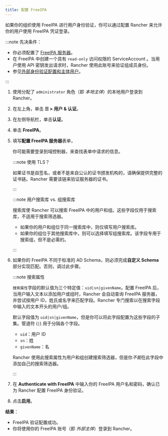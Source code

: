 ```yaml
---
title: 配置 FreeIPA
---
```


如果你的组织使用 FreeIPA 进行用户身份验证，你可以通过配置 Rancher 来允许你的用户使用 FreeIPA 凭证登录。

:::note 先决条件：

- 你必须配置了 [FreeIPA 服务器](https://www.freeipa.org/)。
- 在 FreeIPA 中创建一个具有 `read-only` 访问权限的 ServiceAccount 。当用户使用 API​​ 密钥发出请求时，Rancher 使用此账号来验证组成员身份。
- 参见[外部身份验证配置和主体用户](../../../../../pages-for-subheaders/about-authentication.md#外部身份验证配置和用户主体)。

:::

1. 使用分配了 `administrator` 角色（即 _本地主体_）的本地用户登录到 Rancher。
1. 在左上角，单击 **☰ > 用户 & 认证**。
1. 在左侧导航栏，单击**认证**。
1. 单击 **FreeIPA**。
1. 填写**配置 FreeIPA 服务器**表单，

   你可能需要登录到域控制器，来查找表单中请求的信息。

   :::note 使用 TLS？

   如果证书是自签名，或者不是来自公认的证书颁发机构的，请确保提供完整的证书链。Rancher 需要该链来验证服务器的证书。

   :::

   :::note 用户搜索库 vs. 组搜索库

   搜索库使 Rancher 可以搜索 FreeIPA 中的用户和组。这些字段仅用于搜索库，不适用于搜索筛选器。

   * 如果你的用户和组位于同一搜索库中，则仅填写用户搜索库。
   * 如果你的组位于其他搜索库中，则可以选择填写组搜索库。该字段专用于搜索组，但不是必需的。

   :::

1. 如果你的 FreeIPA 不同于标准的 AD Schema，则必须完成**自定义 Schema** 部分实现匹配。否则，调过此步骤。

   :::note 搜索属性

   `搜索属性`字段的默认值为三个特定值：`uid|sn|givenName`。配置 FreeIPA 后，当用户输入文本以添加用户或组时，Rancher 会自动查询 FreeIPA 服务器，并尝试按用户 ID，姓氏或名字来匹配字段。Rancher 专门搜索以在搜索字段中输入的文本开头的用户/组。

   默认字段值为 `uid|sn|givenName`，但是你可以将此字段配置为这些字段的子集。管道符 (`|`) 用于分隔各个字段。

   * `uid`：用户 ID
   * `sn`：姓
   * `givenName`：名

   Rancher 使用此搜索属性为用户和组创建搜索筛选器，但是你*不能*在此字段中添加自己的搜索筛选器。

   :::

1. 在 **Authenticate with FreeIPA** 中输入你的 FreeIPA 用户名和密码，确认已为 Rancher 配置 FreeIPA 身份验证。
1. 点击**启用**。

**结果**：

- FreeIPA 验证配置成功。
- 你将使用你的 FreeIPA 账号（即 _外部主体_）登录到 Rancher。

